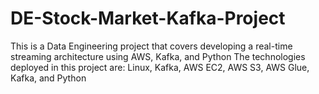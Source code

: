 # DE-Stock-Market-Kafka-Project
This is a Data Engineering project that covers developing a real-time streaming architecture using AWS, Kafka, and Python
The technologies deployed in this project are: Linux, Kafka, AWS EC2, AWS S3, AWS Glue, Kafka, and Python
